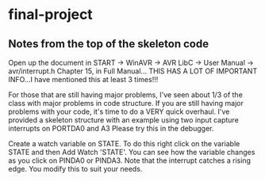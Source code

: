 # final-project

## Notes from the top of the skeleton code

Open up the document in START -> WinAVR -> AVR LibC -> User Manual -> avr/interrupt.h
Chapter 15, in Full Manual... THIS HAS A LOT OF IMPORTANT INFO...I have mentioned this at least 3 times!!!

For those that are still having major problems, I've seen about 1/3 of the class with major problems in
code structure. If you are still having major problems with your code, it's time to do a VERY quick overhaul.
I've provided a skeleton structure with an example using two input capture interrupts on PORTDA0 and A3
Please try this in the debugger.

Create a watch variable on STATE. To do this right click on the variable STATE and then
Add Watch 'STATE'. You can see how the variable changes as you click on PINDA0 or PINDA3. Note that the interrupt
catches a rising edge. You modify this to suit your needs.
